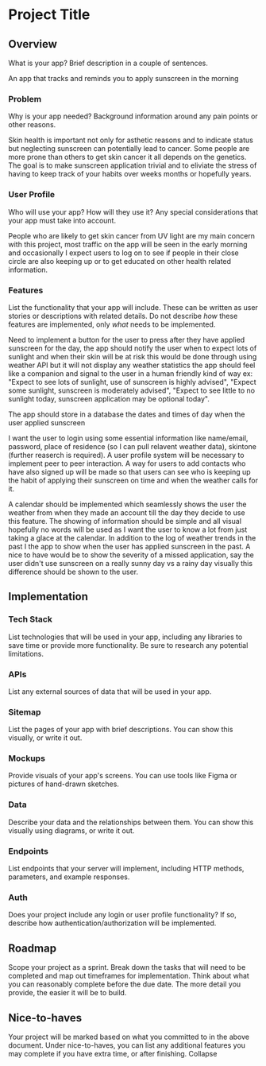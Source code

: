 # Project Title

## Overview

What is your app? Brief description in a couple of sentences.

An app that tracks and reminds you to apply sunscreen in the morning

### Problem

Why is your app needed? Background information around any pain points or other reasons.

Skin health is important not only for asthetic reasons and to indicate status but neglecting sunscreen can potentially lead to cancer. Some people are more prone than others to get skin cancer it all depends on the genetics. The goal is to make sunscreen application trivial and to eliviate the stress of having to keep track of your habits over weeks months or hopefully years.

### User Profile

Who will use your app? How will they use it? Any special considerations that your app must take into account.

People who are likely to get skin cancer from UV light are my main concern with this project, most traffic on the app will be seen in the early morning and occasionally I expect users to log on to see if people in their close circle are also keeping up or to get educated on other health related information.

### Features

List the functionality that your app will include. These can be written as user stories or descriptions with related details. Do not describe _how_ these features are implemented, only _what_ needs to be implemented.

Need to implement a button for the user to press after they have applied sunscreen for the day, the app should notify the user when to expect lots of sunlight and when their skin will be at risk this would be done through using weather API but it will not display any weather statistics the app should feel like a companion and signal to the user in a human friendly kind of way ex: "Expect to see lots of sunlight, use of sunscreen is highly advised", "Expect some sunlight, sunscreen is moderately advised", "Expect to see little to no sunlight today, sunscreen application may be optional today".

The app should store in a database the dates and times of day when the user applied sunscreen

I want the user to login using some essential information like name/email, password, place of residence (so I can pull relavent weather data), skintone (further reaserch is required). A user profile system will be necessary to implement peer to peer interaction. A way for users to add contacts who have also signed up will be made so that users can see who is keeping up the habit of applying their sunscreen on time and when the weather calls for it.

A calendar should be implemented which seamlessly shows the user the weather from when they made an account till the day they decide to use this feature. The showing of information should be simple and all visual hopefully no words will be used as I want the user to know a lot from just taking a glace at the calendar. In addition to the log of weather trends in the past I the app to show when the user has applied sunscreen in the past. A nice to have would be to show the severity of a missed application, say the user didn't use sunscreen on a really sunny day vs a rainy day visually this difference should be shown to the user.

## Implementation

### Tech Stack

List technologies that will be used in your app, including any libraries to save time or provide more functionality. Be sure to research any potential limitations.

### APIs

List any external sources of data that will be used in your app.

### Sitemap

List the pages of your app with brief descriptions. You can show this visually, or write it out.

### Mockups

Provide visuals of your app's screens. You can use tools like Figma or pictures of hand-drawn sketches.

### Data

Describe your data and the relationships between them. You can show this visually using diagrams, or write it out.

### Endpoints

List endpoints that your server will implement, including HTTP methods, parameters, and example responses.

### Auth

Does your project include any login or user profile functionality? If so, describe how authentication/authorization will be implemented.

## Roadmap

Scope your project as a sprint. Break down the tasks that will need to be completed and map out timeframes for implementation. Think about what you can reasonably complete before the due date. The more detail you provide, the easier it will be to build.

## Nice-to-haves

Your project will be marked based on what you committed to in the above document. Under nice-to-haves, you can list any additional features you may complete if you have extra time, or after finishing.
Collapse
